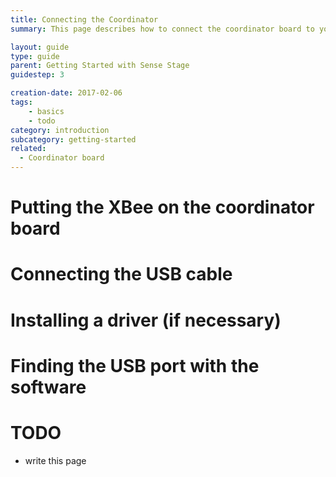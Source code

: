 ```yaml
---
title: Connecting the Coordinator
summary: This page describes how to connect the coordinator board to your computer.

layout: guide
type: guide
parent: Getting Started with Sense Stage
guidestep: 3

creation-date: 2017-02-06
tags:
    - basics
    - todo
category: introduction
subcategory: getting-started
related:
  - Coordinator board
---
```


# Putting the XBee on the coordinator board

# Connecting the USB cable

# Installing a driver (if necessary)

# Finding the USB port with the software




# TODO

- write this page
